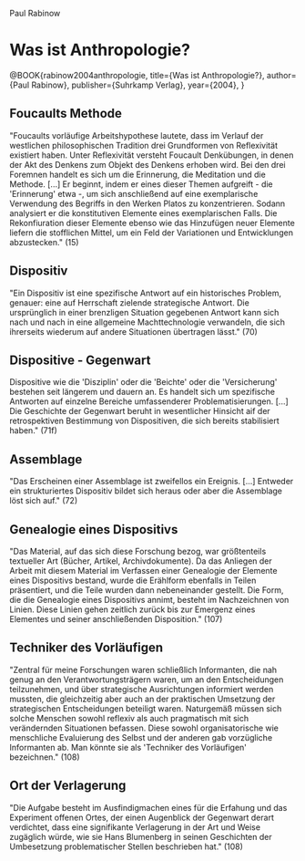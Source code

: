 Paul Rabinow

Was ist Anthropologie?
======================

@BOOK{rabinow2004anthropologie, 
  title={Was ist Anthropologie?},
  author={Paul Rabinow},
  publisher={Suhrkamp Verlag},
  year={2004},
}

## Foucaults Methode
"Foucaults vorläufige Arbeitshypothese lautete, dass im Verlauf der westlichen philosophischen Tradition drei Grundformen von Reflexivität existiert haben. Unter Reflexivität versteht Foucault Denkübungen, in denen der Akt des Denkens zum Objekt des Denkens erhoben wird. Bei den drei Foremnen handelt es sich um die Erinnerung, die Meditation und die Methode. [...] Er beginnt, indem er eines dieser Themen aufgreift - die 'Erinnerung' etwa -, um sich anschließend auf eine exemplarische Verwendung des Begriffs in den Werken Platos zu konzentrieren. Sodann analysiert er die konstitutiven Elemente eines exemplarischen Falls. Die Rekonfiuration dieser Elemente ebenso wie das Hinzufügen neuer Elemente liefern die stofflichen Mittel, um ein Feld der Variationen und Entwicklungen abzustecken." (15)

## Dispositiv
"Ein Dispositiv ist eine spezifische Antwort auf ein historisches Problem, genauer: eine auf Herrschaft zielende strategische Antwort. Die ursprünglich in einer brenzligen Situation gegebenen Antwort kann sich nach und nach in eine allgemeine Machttechnologie verwandeln, die sich ihrerseits wiederum auf andere Situationen übertragen lässt." (70)

## Dispositive - Gegenwart
Dispositive wie die 'Disziplin' oder die 'Beichte' oder die 'Versicherung' bestehen seit längerem und dauern an. Es handelt sich um spezifische Antworten auf einzelne Bereiche umfassenderer Problematisierungen. [...] Die Geschichte der Gegenwart beruht in wesentlicher Hinsicht aif der retrospektiven Bestimmung von Dispositiven, die sich bereits stabilisiert haben." (71f)

## Assemblage
"Das Erscheinen einer Assemblage ist zweifellos ein Ereignis. [...] Entweder ein strukturiertes Dispositiv bildet sich heraus oder aber die Assemblage löst sich auf." (72)

## Genealogie eines Dispositivs
"Das Material, auf das sich diese Forschung bezog, war größtenteils textueller Art (Bücher, Artikel, Archivdokumente). Da das Anliegen der Arbeit mit diesem Material im Verfassen einer Genealogie der Elemente eines Dispositivs bestand, wurde die Erählform ebenfalls in Teilen präsentiert, und die Teile wurden dann nebeneinander gestellt. Die Form, die die Genealogie eines Dispositivs annimt, besteht im Nachzeichnen von Linien. Diese Linien gehen zeitlich zurück bis zur Emergenz eines Elementes und seiner anschließenden Disposition." (107)

## Techniker des Vorläufigen
"Zentral für meine Forschungen waren schließlich Informanten, die nah genug an den Verantwortungsträgern waren, um an den Entscheidungen teilzunehmen, und über strategische Ausrichtungen informiert werden mussten, die gleichzeitig aber auch an der praktischen Umsetzung der strategischen Entscheidungen beteiligt waren. Naturgemäß müssen sich solche Menschen sowohl reflexiv als auch pragmatisch mit sich verändernden Situationen befassen. Diese sowohl organisatorische wie menschliche Evaluierung des Selbst und der anderen gab vorzügliche Informanten ab. Man könnte sie als 'Techniker des Vorläufigen' bezeichnen." (108)

## Ort der Verlagerung
"Die Aufgabe besteht im Ausfindigmachen eines für die Erfahung und das Experiment offenen Ortes, der einen Augenblick der Gegenwart derart verdichtet, dass eine signifikante Verlagerung in der Art und Weise zugäglich würde, wie sie Hans Blumenberg in seinen Geschichten der Umbesetzung problematischer Stellen beschrieben hat." (108)
